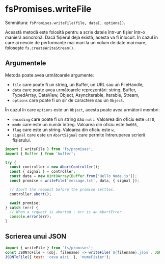 # fsPromises.writeFile

Semnătura: `fsPromises.writeFile(file, data[, options])`.

Această metodă este folosită pentru a scrie datele într-un fișier într-o manieră asincronă. Dacă fișierul deja există, acesta va fi înlocuit. În cazul în care ai nevoie de performanțe mai mari la un volum de date mai mare, folosește `fs.createWriteStream()`.

## Argumentele

Metoda poate avea următoarele argumente:

- `file` care poate fi un string, un Buffer, un URL sau un FileHandle,
- `data` care poate avea următoarele reprezentări: string, Buffer, TypedArray, DataView, Object, AsyncIterable, Iterable, Stream,
- `options` care poate fi un șir de caractere sau un `Object`.

În cazul în care `options` este un `Object`, acesta poate avea următorii membri:

- `encoding` care poate fi un string sau `null`. Valoarea din oficiu este `utf8`,
- `mode` care este un număr întreg. Valoarea din oficiu este `0o666`,
- `flag` care este un string. Valoarea din oficiu este `w`,
- `signal` care este un `AbortSignal` care permite întreruperea scrierii fișierului.

```javascript
import { writeFile } from 'fs/promises';
import { Buffer } from 'buffer';

try {
  const controller = new AbortController();
  const { signal } = controller;
  const data = new Uint8Array(Buffer.from('Hello Node.js'));
  const promise = writeFile('message.txt', data, { signal });

  // Abort the request before the promise settles.
  controller.abort();

  await promise;
} catch (err) {
  // When a request is aborted - err is an AbortError
  console.error(err);
}
```

## Scrierea unui JSON

```javascript
import { writeFile } from 'fs/promises';
const JSONToFile = (obj, filename) => writeFile(`${filename}.json`, JSON.stringify(obj, null, 2));
JSONToFile({ test: 'ceva aici' }, 'numeFisier');
```
